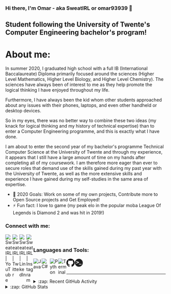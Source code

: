 ### Hi there, I'm Omar - aka SweatIRL or omar93939 👋

## Student following the University of Twente's Computer Engineering bachelor's program!

# About me:

In summer 2020, I graduated high school with a full IB (International Baccalaureate) Diploma primarily focused around the sciences (Higher Level Mathematics, Higher Level Biology, and Higher Level Chemistry).
The sciences have always been of interest to me as they help promote the logical thinking I have enjoyed throughout my life.

Furthermore, I have always been the kid whom other students approached about any issues with their phones, laptops, and even other handheld or desktop devices.

So in my eyes, there was no better way to combine these two ideas (my knack for logical thinking and my history of technical expertise) than to enter a Computer Engineering programme, and this is exactly what I have done.

I am about to enter the second year of my bachelor's programme Technical Computer Science at the University of Twente and through my experience, it appears that I still have a large amount of time on my hands after completing all of my coursework.
I am therefore more eager than ever to secure roles that demand use of the skills gained during my past year with the University of Twente, as well as the more extensive skills and experience I have gained during my self-studies in the same area of expertise.

- 🥅 2020 Goals: Work on some of my own projects, Contribute more to Open Source projects and Get Employed!
- ⚡ Fun fact: I love to game (my peak elo in the popular moba League Of Legends is Diamond 2 and was hit in 2019!)

### Connect with me:

[<img align="left" alt="SweatIRL | YouTube" width="22px" src="https://cdn.jsdelivr.net/npm/simple-icons@v3/icons/youtube.svg" />][youtube]
[<img align="left" alt="SweatIRL | Twitter" width="22px" src="https://cdn.jsdelivr.net/npm/simple-icons@v3/icons/twitter.svg" />][twitter]
[<img align="left" alt="SweatIRL | LinkedIn" width="22px" src="https://cdn.jsdelivr.net/npm/simple-icons@v3/icons/linkedin.svg" />][linkedin]
[<img align="left" alt="SweatIRL | Instagram" width="22px" src="https://cdn.jsdelivr.net/npm/simple-icons@v3/icons/instagram.svg" />][instagram]

<br />

### Languages and Tools:

<img align="left" alt="Java" width="26px" src="https://www.creamidesign.com/wp-content/uploads/2019/09/JAVA-ICON.png">
<img align="left" alt="C#" width="26px" src="https://upload.wikimedia.org/wikipedia/commons/thumb/0/0d/C_Sharp_wordmark.svg/120px-C_Sharp_wordmark.svg.png">
<img align="left" alt="Python" width="26px" src="https://i.imgur.com/dmmgdDh.png">
<img align="left" alt="Terminal" width="26px" src="https://git-scm.com/images/logos/downloads/Git-Icon-1788C.png">
<img align="left" alt="Github" width="26px" src="https://raw.githubusercontent.com/github/explore/78df643247d429f6cc873026c0622819ad797942/topics/github/github.png">
<img align="left" alt="Terminal" width="26px" src="https://raw.githubusercontent.com/github/explore/78df643247d429f6cc873026c0622819ad797942/topics/terminal/terminal.png">

<br />
<br />

---

<details>
  <summary>:zap: Recent GitHub Activity</summary>
  
<!--START_SECTION:activity-->
<!--END_SECTION:activity-->

</details>

<details>
  <summary>:zap: GitHub Stats</summary>

  <img align="left" alt="omar93939's GitHub Stats" src="https://raw.githubusercontent.com/omar93939/github-stats/master/generated/overview.svg?token=ANDYW2RNHHUPCNC7VY6GITTBB63Y2" />

</details>

[twitter]: https://twitter.com/SweatIRL
[youtube]: https://www.youtube.com/channel/UC7Y2g8Kr0IwvngarQohqFDA
[instagram]: https://www.instagram.com/omar_markov/?hl=en
[linkedin]: https://www.linkedin.com/in/omar-markovinovic-9885b520b/